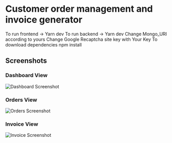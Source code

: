 # Customer order management and invoice generator
To run frontend -> Yarn dev
To run backend -> Yarn dev
Change Mongo_URI according to yours
Change Google Recaptcha site key with Your Key
To download dependencies
npm install 

## Screenshots

### Dashboard View
![Dashboard Screenshot](screenshots/Screenshot%202025-05-29%20063037.png)

### Orders View
![Orders Screenshot](screenshots/Screenshot%202025-05-29%20063049.png)

### Invoice View
![Invoice Screenshot](screenshots/Screenshot%202025-05-30%20123622.png)

